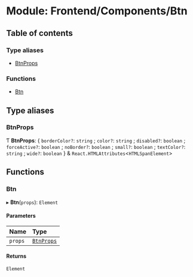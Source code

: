 # Module: Frontend/Components/Btn

## Table of contents

### Type aliases

- [BtnProps](Frontend_Components_Btn.md#btnprops)

### Functions

- [Btn](Frontend_Components_Btn.md#btn)

## Type aliases

### BtnProps

Ƭ **BtnProps**: { `borderColor?`: `string` ; `color?`: `string` ; `disabled?`: `boolean` ; `forceActive?`: `boolean` ; `noBorder?`: `boolean` ; `small?`: `boolean` ; `textColor?`: `string` ; `wide?`: `boolean` } & `React.HTMLAttributes`<`HTMLSpanElement`\>

## Functions

### Btn

▸ **Btn**(`props`): `Element`

#### Parameters

| Name    | Type                                              |
| :------ | :------------------------------------------------ |
| `props` | [`BtnProps`](Frontend_Components_Btn.md#btnprops) |

#### Returns

`Element`
